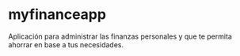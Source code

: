 # myfinanceapp
Aplicación para administrar las finanzas personales y que te permita ahorrar en base a tus necesidades.
